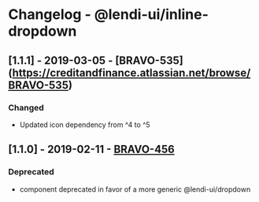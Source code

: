 # Changelog - @lendi-ui/inline-dropdown

## [1.1.1] - 2019-03-05 - [BRAVO-535] (https://creditandfinance.atlassian.net/browse/BRAVO-535)
 
### Changed
- Updated icon dependency from ^4 to ^5

## [1.1.0] - 2019-02-11 - [BRAVO-456](https://creditandfinance.atlassian.net/browse/BRAVO-456)
### Deprecated
- component deprecated in favor of a more generic @lendi-ui/dropdown
